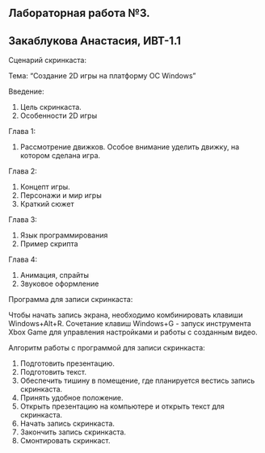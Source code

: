 ## Лабораторная работа №3.
## Закаблукова Анастасия, ИВТ-1.1

Сценарий скринкаста:

Тема: “Создание 2D игры на платформу ОС Windows”

Введение:
1. Цель скринкаста.
2. Особенности 2D игры

Глава 1:
1. Рассмотрение движков. Особое внимание уделить движку, на котором сделана 
игра.

Глава 2:
1. Концепт игры.
2. Персонажи и мир игры
3. Краткий сюжет

Глава 3:
1. Язык программирования 
2. Пример скрипта

Глава 4:
1. Анимация, спрайты
2. Звуковое оформление

Программа для записи скринкаста: 

Чтобы начать запись экрана, необходимо комбинировать клавиши 
Windows+Alt+R. Сочетание клавиш Windows+G - запуск инструмента Xbox Game 
для управления настройками и работы с созданным видео.

Алгоритм работы с программой для записи скринкаста:
1. Подготовить презентацию.
2. Подготовить текст.
3. Обеспечить тишину в помещение, где планируется вестись запись 
скринкаста.
4. Принять удобное положение.
5. Открыть презентацию на компьютере и открыть текст для скринкаста.
6. Начать запись скринкаста.
7. Закончить запись скринкаста.
8. Смонтировать скринкаст.
